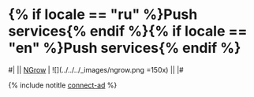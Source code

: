 # {% if locale == "ru" %}Push services{% endif %}{% if locale == "en" %}Push services{% endif %}

#|
|| [NGrow](https://www.ngrow.ai) | ![](../../../_images/ngrow.png =150x) ||
|#

{% include notitle [connect-ad](../_includes/connect-ad-button.md) %}
